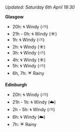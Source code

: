 *Updated: Saturday 6th April 18:30*

**Glasgow**

* 20h: :cyclone: Windy (:partly_sunny:)
* 21h - 0h: :cyclone: Windy (:sunny:)
* 1h: :cyclone: Windy (:partly_sunny:)
* 2h: :cyclone: Windy (:sunny:)
* 3h: :cyclone: Windy (:partly_sunny:)
* 4h: :cyclone: Windy (:sunny:)
* 5h: :cyclone: Windy (:partly_sunny:)
* 6h, 7h: :umbrella: Rainy

**Edinburgh**

* 20h: :cyclone: Windy (:partly_sunny:)
* 21h - 1h: :cyclone: Windy (:cloud:)
* 2h - 5h: :cyclone: Windy (:partly_sunny:)
* 6h: :cyclone: Windy (:cloud:)
* 7h: :umbrella: Rainy
